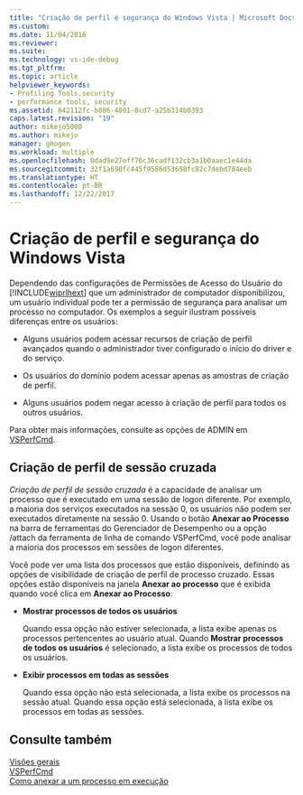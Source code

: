 ```yaml
---
title: "Criação de perfil e segurança do Windows Vista | Microsoft Docs"
ms.custom: 
ms.date: 11/04/2016
ms.reviewer: 
ms.suite: 
ms.technology: vs-ide-debug
ms.tgt_pltfrm: 
ms.topic: article
helpviewer_keywords:
- Profiling Tools,security
- performance tools, security
ms.assetid: 842112fc-b886-4801-8cd7-a25b314b0393
caps.latest.revision: "19"
author: mikejo5000
ms.author: mikejo
manager: ghogen
ms.workload: multiple
ms.openlocfilehash: 0dad9e27eff76c36cadf132cb3a1b0aaec1e44da
ms.sourcegitcommit: 32f1a690fc445f9586d53698fc82c7debd784eeb
ms.translationtype: HT
ms.contentlocale: pt-BR
ms.lasthandoff: 12/22/2017
---
```

# <a name="profiling-and-windows-vista-security"></a>Criação de perfil e segurança do Windows Vista
Dependendo das configurações de Permissões de Acesso do Usuário do [!INCLUDE[wiprlhext](../debugger/includes/wiprlhext_md.md)] que um administrador de computador disponibilizou, um usuário individual pode ter a permissão de segurança para analisar um processo no computador. Os exemplos a seguir ilustram possíveis diferenças entre os usuários:  
  
-   Alguns usuários podem acessar recursos de criação de perfil avançados quando o administrador tiver configurado o início do driver e do serviço.  
  
-   Os usuários do domínio podem acessar apenas as amostras de criação de perfil.  
  
-   Alguns usuários podem negar acesso à criação de perfil para todos os outros usuários.  
  
 Para obter mais informações, consulte as opções de ADMIN em [VSPerfCmd](../profiling/vsperfcmd.md).  
  
## <a name="cross-session-profiling"></a>Criação de perfil de sessão cruzada  
 *Criação de perfil de sessão cruzada* é a capacidade de analisar um processo que é executado em uma sessão de logon diferente. Por exemplo, a maioria dos serviços executados na sessão 0, os usuários não podem ser executados diretamente na sessão 0. Usando o botão **Anexar ao Processo** na barra de ferramentas do Gerenciador de Desempenho ou a opção /attach da ferramenta de linha de comando VSPerfCmd, você pode analisar a maioria dos processos em sessões de logon diferentes.  
  
 Você pode ver uma lista dos processos que estão disponíveis, definindo as opções de visibilidade de criação de perfil de processo cruzado. Essas opções estão disponíveis na janela **Anexar ao processo** que é exibida quando você clica em **Anexar ao Processo**:  
  
-   **Mostrar processos de todos os usuários**  
  
     Quando essa opção não estiver selecionada, a lista exibe apenas os processos pertencentes ao usuário atual. Quando **Mostrar processos de todos os usuários** é selecionado, a lista exibe os processos de todos os usuários.  
  
-   **Exibir processos em todas as sessões**  
  
     Quando essa opção não está selecionada, a lista exibe os processos na sessão atual. Quando essa opção está selecionada, a lista exibe os processos em todas as sessões.  
  
## <a name="see-also"></a>Consulte também  
 [Visões gerais](../profiling/overviews-performance-tools.md)   
 [VSPerfCmd](../profiling/vsperfcmd.md)   
 [Como anexar a um processo em execução](http://msdn.microsoft.com/en-us/636d0a52-4bfd-48d2-89ad-d7b9ca4dc4f4)